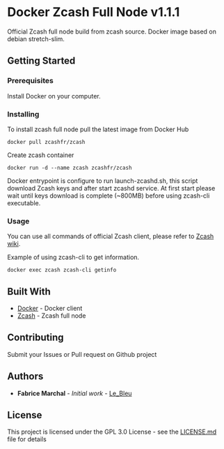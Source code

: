 
# Docker Zcash Full Node v1.1.1

Official Zcash full node build from zcash source. Docker image based on debian stretch-slim.

## Getting Started



### Prerequisites

Install Docker on your computer.

### Installing

To install zcash full node pull the latest image from Docker Hub

```
docker pull zcashfr/zcash
```
Create zcash container
```
docker run -d --name zcash zcashfr/zcash
```
Docker entrypoint is configure to run launch-zcashd.sh, this script download Zcash keys and after start zcashd service. At first start please wait until keys download is complete (~800MB) before using zcash-cli executable. 

### Usage
You can use all commands of official Zcash client, please refer to [Zcash wiki](https://github.com/zcash/zcash/wiki).

Example of using zcash-cli to get information.
```
docker exec zcash zcash-cli getinfo
```

## Built With

* [Docker](https://www.docker.com/) - Docker client
* [Zcash](https://github.com/zcash/zcash) - Zcash full node

## Contributing

Submit your Issues or Pull request on Github project


## Authors

* **Fabrice Marchal** - *Initial work* - [Le_Bleu](https://github.com/LeBleu89)


## License

This project is licensed under the GPL 3.0 License - see the [LICENSE.md](LICENSE.md) file for details

